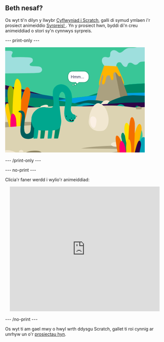 ## Beth nesaf?

Os wyt ti'n dilyn y llwybr [Cyflwyniad i Scratch](https://projects.raspberrypi.org/en/pathways/scratch-intro), galli di symud ymlaen i'r prosiect animeiddio [Syrpreis! ](https://projects.raspberrypi.org/en/projects/surprise-animation). Yn y prosiect hwn, byddi di'n creu animeiddiad o stori sy'n cynnwys syrpreis.

--- print-only ---

![Syrpreis! prosiect animeiddio.](images/surprise-story.png)

--- /print-only ---

--- no-print ---

Clicia'r faner werdd i wylio'r animeiddiad:

<div class="scratch-preview" style="margin-left: 15px;">
  <iframe allowtransparency="true" width="485" height="402" src="https://scratch.mit.edu/projects/embed/495932563/?autostart=false" frameborder="0"></iframe>
</div>

--- /no-print ---

Os wyt ti am gael mwy o hwyl wrth ddysgu Scratch, gallet ti roi cynnig ar unrhyw un o'r [prosiectau hyn](https://projects.raspberrypi.org/en/projects?software%5B%5D=scratch&curriculum%5B%5D=%201).

